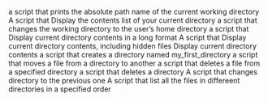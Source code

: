 a script that prints the absolute path name of the current working directory
A script that Display the contents list of your current directory
a script that changes the working directory to the user’s home directory
a script that Display current directory contents in a long format
A script that Display current directory contents, including hidden files
Display current directory contents
a script that creates a directory named my_first_directory
a script that moves a file from a directory to another
a script that deletes a file from a specified directory
a script that deletes a directory
A script that changes directory to the previous one
A script that list all the files in differeent directories in a specified order

